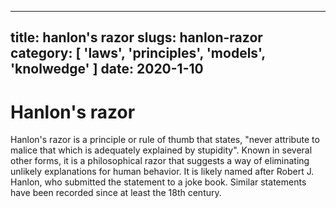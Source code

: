 ----
title: hanlon's razor
slugs: hanlon-razor
category: [ 'laws', 'principles', 'models', 'knolwedge' ]
date: 2020-1-10
----

# Hanlon's razor

Hanlon's razor is a principle or rule of thumb that states, "never attribute to malice that which is adequately explained by stupidity". Known in several other forms, it is a philosophical razor that suggests a way of eliminating unlikely explanations for human behavior. It is likely named after Robert J. Hanlon, who submitted the statement to a joke book. Similar statements have been recorded since at least the 18th century. 